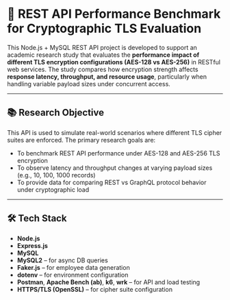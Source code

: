 # 🔐 REST API Performance Benchmark for Cryptographic TLS Evaluation

This Node.js + MySQL REST API project is developed to support an academic research study that evaluates the **performance impact of different TLS encryption configurations (AES-128 vs AES-256)** in RESTful web services. The study compares how encryption strength affects **response latency, throughput, and resource usage**, particularly when handling variable payload sizes under concurrent access.

---

## 📚 Research Objective

This API is used to simulate real-world scenarios where different TLS cipher suites are enforced. The primary research goals are:

- To benchmark REST API performance under AES-128 and AES-256 TLS encryption
- To observe latency and throughput changes at varying payload sizes (e.g., 10, 100, 1000 records)
- To provide data for comparing REST vs GraphQL protocol behavior under cryptographic load

---

## 🛠 Tech Stack

- **Node.js**
- **Express.js**
- **MySQL**
- **MySQL2** – for async DB queries
- **Faker.js** – for employee data generation
- **dotenv** – for environment configuration
- **Postman**, **Apache Bench (ab)**, **k6**, **wrk** – for API and load testing
- **HTTPS/TLS (OpenSSL)** – for cipher suite configuration
